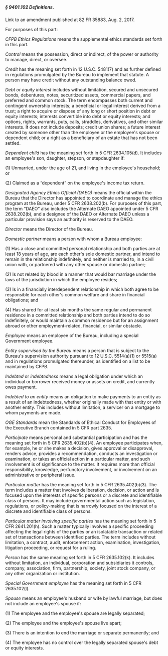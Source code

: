 ##### § 9401.102 Definitions. #####

Link to an amendment published at 82 FR 35883, Aug. 2, 2017.

For purposes of this part:

*CFPB Ethics Regulations* means the supplemental ethics standards set forth in this part.

*Control* means the possession, direct or indirect, of the power or authority to manage, direct, or oversee.

*Credit* has the meaning set forth in 12 U.S.C. 5481(7) and as further defined in regulations promulgated by the Bureau to implement that statute. A person may have credit without any outstanding balance owed.

*Debt or equity interest* includes without limitation, secured and unsecured bonds, debentures, notes, securitized assets, commercial papers, and preferred and common stock. The term encompasses both current and contingent ownership interests; a beneficial or legal interest derived from a trust; a right to acquire or dispose of any long or short position in debt or equity interests; interests convertible into debt or equity interests; and options, rights, warrants, puts, calls, straddles, derivatives, and other similar interests. It does not include deposits; credit union shares; a future interest created by someone other than the employee or the employee's spouse or dependent child; or a right as a beneficiary of an estate that has not been settled.

*Dependent child* has the meaning set forth in 5 CFR 2634.105(d). It includes an employee's son, daughter, stepson, or stepdaughter if:

(1) Unmarried, under the age of 21, and living in the employee's household; or

(2) Claimed as a “dependent” on the employee's income tax return.

*Designated Agency Ethics Official (DAEO)* means the official within the Bureau that the Director has appointed to coordinate and manage the ethics program at the Bureau, under 5 CFR 2638.202(b). For purposes of this part, the term “DAEO” also includes the Alternate DAEO appointed under 5 CFR 2638.202(b), and a designee of the DAEO or Alternate DAEO unless a particular provision says an authority is reserved to the DAEO.

*Director* means the Director of the Bureau.

*Domestic partner* means a person with whom a Bureau employee:

(1) Has a close and committed personal relationship and both parties are at least 18 years of age, are each other's sole domestic partner, and intend to remain in the relationship indefinitely, and neither is married to, in a civil union with, or partnered with any other spouse or domestic partner;

(2) Is not related by blood in a manner that would bar marriage under the laws of the jurisdiction in which the employee resides;

(3) Is in a financially interdependent relationship in which both agree to be responsible for each other's common welfare and share in financial obligations; and

(4) Has shared for at least six months the same regular and permanent residence in a committed relationship and both parties intend to do so indefinitely, or would maintain a common residence but for an assignment abroad or other employment-related, financial, or similar obstacle.

*Employee* means an employee of the Bureau, including a special Government employee.

*Entity supervised by the Bureau* means a person that is subject to the Bureau's supervision authority pursuant to 12 U.S.C. 5514(a)(1) or 5515(a) and in regulations promulgated thereunder, as identified on a list to be maintained by CFPB.

*Indebted* or *indebtedness* means a legal obligation under which an individual or borrower received money or assets on credit, and currently owes payment.

*Indebted to an entity* means an obligation to make payments to an entity as a result of an indebtedness, whether originally made with that entity or with another entity. This includes without limitation, a servicer on a mortgage to whom payments are made.

*OGE Standards* mean the Standards of Ethical Conduct for Employees of the Executive Branch contained in 5 CFR part 2635.

*Participate* means personal and substantial participation and has the meaning set forth in 5 CFR 2635.402(b)(4). An employee participates when, for example, he or she makes a decision, gives approval or disapproval, renders advice, provides a recommendation, conducts an investigation or examination, or takes an official action in a particular matter, and such involvement is of significance to the matter. It requires more than official responsibility, knowledge, perfunctory involvement, or involvement on an administrative or peripheral issue.

*Particular matter* has the meaning set forth in 5 CFR 2635.402(b)(3). The term includes a matter that involves deliberation, decision, or action and is focused upon the interests of specific persons or a discrete and identifiable class of persons. It may include governmental action such as legislation, regulations, or policy-making that is narrowly focused on the interest of a discrete and identifiable class of persons.

*Particular matter involving specific parties* has the meaning set forth in 5 CFR 2641.201(h). Such a matter typically involves a specific proceeding affecting the legal rights of the parties or an isolatable transaction or related set of transactions between identified parties. The term includes without limitation, a contract, audit, enforcement action, examination, investigation, litigation proceeding, or request for a ruling.

*Person* has the same meaning set forth in 5 CFR 2635.102(k). It includes without limitation, an individual, corporation and subsidiaries it controls, company, association, firm, partnership, society, joint stock company, or any other organization or institution.

*Special Government employee* has the meaning set forth in 5 CFR 2635.102(l).

*Spouse* means an employee's husband or wife by lawful marriage, but does not include an employee's spouse if:

(1) The employee and the employee's spouse are legally separated;

(2) The employee and the employee's spouse live apart;

(3) There is an intention to end the marriage or separate permanently; and

(4) The employee has no control over the legally separated spouse's debt or equity interests.